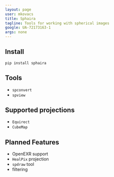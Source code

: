 ```yaml
---
layout: page
user: mkovacs
title: Sphaira
tagline: Tools for working with spherical images
google: UA-72173163-1
args: none
---
```


## Install

```
pip install sphaira
```

## Tools

* ```spconvert```
* ```spview```

## Supported projections

* ```Equirect```
* ```CubeMap```

## Planned Features

* OpenEXR support
* ```HealPix``` projection
* ```spdraw``` tool
* filtering
